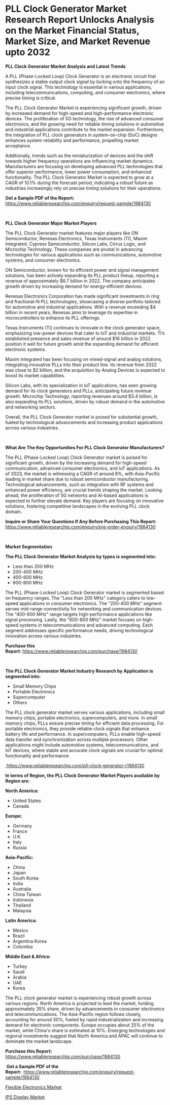<p><h1>PLL Clock Generator Market Research Report Unlocks Analysis on the Market Financial Status, Market Size, and Market Revenue upto 2032</h1></p><p><strong>PLL Clock Generator Market Analysis and Latest Trends</strong></p>
<p><p>A PLL (Phase-Locked Loop) Clock Generator is an electronic circuit that synthesizes a stable output clock signal by locking onto the frequency of an input clock signal. This technology is essential in various applications, including telecommunications, computing, and consumer electronics, where precise timing is critical.</p><p>The PLL Clock Generator Market is experiencing significant growth, driven by increased demand for high-speed and high-performance electronic devices. The proliferation of 5G technology, the rise of advanced consumer electronics, and the growing need for reliable timing solutions in automotive and industrial applications contribute to the market expansion. Furthermore, the integration of PLL clock generators in system-on-chip (SoC) designs enhances system reliability and performance, propelling market acceptance.</p><p>Additionally, trends such as the miniaturization of devices and the shift towards higher frequency operations are influencing market dynamics. Manufacturers are focusing on developing advanced PLL technologies that offer superior performance, lower power consumption, and enhanced functionality. The PLL Clock Generator Market is expected to grow at a CAGR of 10.1% during the forecast period, indicating a robust future as industries increasingly rely on precise timing solutions for their operations.</p></p>
<p><strong>Get a Sample PDF of the Report:&nbsp;</strong> <a href="https://www.reliableresearchiq.com/enquiry/request-sample/1984130?utm_campaign=99&utm_medium=2&utm_source=Github&utm_content=ia&utm_term=12022025&utm_id=pll-clock-generator">https://www.reliableresearchiq.com/enquiry/request-sample/1984130</a></p>
<p>&nbsp;</p>
<p><strong>PLL Clock Generator Major Market Players</strong></p>
<p><p>The PLL Clock Generator market features major players like ON Semiconductor, Renesas Electronics, Texas Instruments (TI), Maxim Integrated, Cypress Semiconductor, Silicon Labs, Cirrus Logic, and Microchip Technology. These companies are pivotal in advancing technologies for various applications such as communications, automotive systems, and consumer electronics.</p><p>ON Semiconductor, known for its efficient power and signal management solutions, has been actively expanding its PLL product lineup, reporting a revenue of approximately $6.7 billion in 2022. The company anticipates growth driven by increasing demand for energy-efficient devices.</p><p>Renesas Electronics Corporation has made significant investments in ring and fractional-N PLL technologies, showcasing a diverse portfolio tailored for automotive and industrial applications. With a revenue exceeding $4 billion in recent years, Renesas aims to leverage its expertise in microcontrollers to enhance its PLL offerings.</p><p>Texas Instruments (TI) continues to innovate in the clock generator space, emphasizing low-power devices that cater to IoT and industrial markets. TI’s established presence and sales revenue of around $16 billion in 2022 position it well for future growth amid the expanding demand for efficient electronic systems.</p><p>Maxim Integrated has been focusing on mixed-signal and analog solutions, integrating innovative PLLs into their product line. Its revenue from 2022 was close to $2 billion, and the acquisition by Analog Devices is expected to boost its market capabilities.</p><p>Silicon Labs, with its specialization in IoT applications, has seen growing demand for its clock generators and PLLs, anticipating future revenue growth. Microchip Technology, reporting revenues around $3.4 billion, is also expanding its PLL solutions, driven by robust demand in the automotive and networking sectors.</p><p>Overall, the PLL Clock Generator market is poised for substantial growth, fueled by technological advancements and increasing product applications across various industries.</p></p>
<p>&nbsp;</p>
<p><strong>What Are The Key Opportunities For PLL Clock Generator Manufacturers?</strong></p>
<p><p>The PLL (Phase-Locked Loop) Clock Generator market is poised for significant growth, driven by the increasing demand for high-speed communication, advanced consumer electronics, and IoT applications. As of 2023, the market is witnessing a CAGR of around 8%, with Asia-Pacific leading in market share due to robust semiconductor manufacturing. Technological advancements, such as integration with RF systems and enhanced power efficiency, are crucial trends shaping the market. Looking ahead, the proliferation of 5G networks and AI-based applications is expected to further elevate demand. Key players are focusing on innovative solutions, fostering competitive landscapes in the evolving PLL clock domain.</p></p>
<p><strong>Inquire or Share Your Questions If Any Before Purchasing This Report:</strong> <a href="https://www.reliableresearchiq.com/enquiry/pre-order-enquiry/1984130?utm_campaign=99&utm_medium=2&utm_source=Github&utm_content=ia&utm_term=12022025&utm_id=pll-clock-generator">https://www.reliableresearchiq.com/enquiry/pre-order-enquiry/1984130</a></p>
<p>&nbsp;</p>
<p><strong>Market Segmentation</strong></p>
<p><strong>The PLL Clock Generator Market Analysis by types is segmented into:</strong></p>
<p><ul><li>Less than 200 MHz</li><li>200-400 MHz</li><li>400-600 MHz</li><li>600-800 MHz</li></ul></p>
<p><p>The PLL (Phase-Locked Loop) Clock Generator market is segmented based on frequency ranges. The "Less than 200 MHz" category caters to low-speed applications in consumer electronics. The "200-400 MHz" segment serves mid-range connectivity for networking and communication devices. The "400-600 MHz" range targets high-performance applications like signal processing. Lastly, the "600-800 MHz" market focuses on high-speed systems in telecommunications and advanced computing. Each segment addresses specific performance needs, driving technological innovation across various industries.</p></p>
<p><strong>Purchase this Report:&nbsp;</strong><a href="https://www.reliableresearchiq.com/purchase/1984130?utm_campaign=99&utm_medium=2&utm_source=Github&utm_content=ia&utm_term=12022025&utm_id=pll-clock-generator">https://www.reliableresearchiq.com/purchase/1984130</a></p>
<p>&nbsp;</p>
<p><strong>The PLL Clock Generator Market Industry Research by Application is segmented into:</strong></p>
<p><ul><li>Small Memory Chips</li><li>Portable Electronics</li><li>Supercomputer</li><li>Others</li></ul></p>
<p><p>The PLL clock generator market serves various applications, including small memory chips, portable electronics, supercomputers, and more. In small memory chips, PLLs ensure precise timing for efficient data processing. For portable electronics, they provide reliable clock signals that enhance battery life and performance. In supercomputers, PLLs enable high-speed data transfer and synchronization across multiple processors. Other applications might include automotive systems, telecommunications, and IoT devices, where stable and accurate clock signals are crucial for optimal functionality and performance.</p></p>
<p><a href="https://www.reliableresearchiq.com/pll-clock-generator-r1984130?utm_campaign=99&utm_medium=2&utm_source=Github&utm_content=ia&utm_term=12022025&utm_id=pll-clock-generator">&nbsp;https://www.reliableresearchiq.com/pll-clock-generator-r1984130</a></p>
<p><strong>In terms of Region, the PLL Clock Generator Market Players available by Region are:</strong></p>
<p>
    <p> <strong> North America: </strong>
        <ul>
            <li>United States</li>
            <li>Canada</li>
        </ul>
        </p> 
    <p> <strong> Europe: </strong>
        <ul>
            <li>Germany</li>
            <li>France</li>
            <li>U.K.</li>
            <li>Italy</li>
            <li>Russia</li>
        </ul>
        </p> 
    <p> <strong> Asia-Pacific: </strong>
        <ul>
            <li>China</li>
            <li>Japan</li>
            <li>South Korea</li>
            <li>India</li>
            <li>Australia</li>
            <li>China Taiwan</li>
            <li>Indonesia</li>
            <li>Thailand</li>
            <li>Malaysia</li>
        </ul>
        </p> 
    <p> <strong> Latin America: </strong>
        <ul>
            <li>Mexico</li>
            <li>Brazil</li>
            <li>Argentina Korea</li>
            <li>Colombia</li>
        </ul>
        </p> 
    <p> <strong> Middle East & Africa: </strong>
        <ul>
            <li>Turkey</li>
            <li>Saudi</li>
            <li>Arabia</li>
            <li>UAE</li>
            <li>Korea</li>
        </ul>
    </p>
    </p>
<p><p>The PLL clock generator market is experiencing robust growth across various regions. North America is projected to lead the market, holding approximately 35% share, driven by advancements in consumer electronics and telecommunications. The Asia-Pacific region follows closely, accounting for around 30%, fueled by rapid industrialization and increasing demand for electronic components. Europe occupies about 25% of the market, while China's share is estimated at 10%. Emerging technologies and regional investments suggest that North America and APAC will continue to dominate the market landscape.</p></p>
<p><strong>Purchase this Report: </strong><a href="https://www.reliableresearchiq.com/purchase/1984130?utm_campaign=99&utm_medium=2&utm_source=Github&utm_content=ia&utm_term=12022025&utm_id=pll-clock-generator">https://www.reliableresearchiq.com/purchase/1984130</a></p>
<p>&nbsp;<strong>Get a Sample PDF of the Report:&nbsp;&nbsp;</strong><a href="https://www.reliableresearchiq.com/enquiry/request-sample/1984130?utm_campaign=99&utm_medium=2&utm_source=Github&utm_content=ia&utm_term=12022025&utm_id=pll-clock-generator">https://www.reliableresearchiq.com/enquiry/request-sample/1984130</a></p>
<p><strong></strong></p>
<p><p><a href="https://github.com/kolffmaris58/Market-Research-Report-List-1/blob/main/flexible-electronics-market.md?utm_campaign=99&utm_medium=2&utm_source=Github&utm_content=ia&utm_term=12022025&utm_id=pll-clock-generator">Flexible Electronics Market</a></p><p><a href="https://github.com/kryshaprilbb/Market-Research-Report-List-1/blob/main/ips-display-market.md?utm_campaign=99&utm_medium=2&utm_source=Github&utm_content=ia&utm_term=12022025&utm_id=pll-clock-generator">IPS Display Market</a></p></p>
